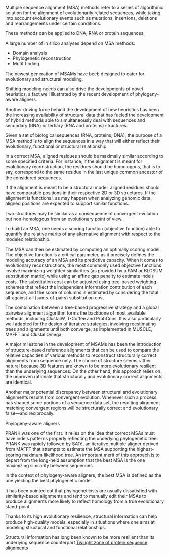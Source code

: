 

Multiple sequence alignment (MSA) methods refer to a series of algorithmic solution for the alignment of evolutionarily related sequences, while taking into account evolutionary events such as mutations, insertions, deletions and rearrangements under certain conditions. 

These methods can be applied to DNA, RNA or protein sequences. 

A large number of in silico analyses depend on MSA methods:

- Domain analysis
- Phylogenetic reconstruction
- Motif finding

The newest generation of MSAMs have beeb designed to cater for evolutionary and structural modeling.

Shifting modeling needs can also drive the developments of novel heuristics, a fact well illustrated by the recent development of phylogeny-aware aligners. 

Another driving force behind the development of new heuristics has been the increasing availability of structural data that has fueled the development of hybrid methods able to simultaneously deal with sequences and secondary (RNA) or tertiary (RNA and proteins) structures.

Given a set of biological sequences (RNA, proteins, DNA), the purpose of a MSA method is to align the sequences in a way that will either reflect their evolutionary, functional or structural relationship.

In a correct MSA, aligned residues should be maximally similar according to some specified criteria. For instance, if the alignment is meant for evolutionary reconstruction, the residues should be homologous, that is to say, correspond to the same residue in the last unique common ancestor of the considered sequences. 

If the alignment is meant to be a structural model, aligned residues should have comparable positions in their respective 2D or 3D structures. If the alignment is functional, as may happen when analyzing genomic data, aligned positions are expected to support similar functions.

Two structures may be similar as a consequence of convergent evolution but non-homologous from an evolutionary point of view.

To build an MSA, one needs a scoring function (objective function) able to quantify the relative merits of any alternative alignment with respect to the modeled relationship. 

The MSA can then be estimated by computing an optimally scoring model. The objective function is a critical parameter, as it precisely defines the modeling accuracy of an MSA and its predictive capacity. When it comes to evolutionary reconstructions, the most commonly used objective functions involve maximizing weighted similarities (as provided by a PAM or BLOSUM substitution matrix) while using an affine gap penalty to estimate indels costs. The substitution cost can be adjusted using tree-based weighting schemes that reflect the independent information contribution of each sequence, and the score of columns is estimated by considering the total all-against-all (sums-of-pairs) substitution cost. 

The combination between a tree-based progressive strategy and a global pairwise alignment algorithm forms the backbone of most available methods, including ClustalW, T-Coffee and ProbCons. It is also particularly well adapted for the design of iterative strategies, involving reestimating trees and alignments until both converge, as implemented in MUSCLE, MAFFT and Clustal Omega.

A major milestone in the development of MSAMs has been the introduction of structure-based reference alignments that can be used to compare the relative capacities of various methods to reconstruct structurally correct alignments from sequence only. The choice of structure seems rather natural because 3D features are known to be more evolutionary resilient than the underlying sequences. On the other hand, this approach relies on the unproven rationale that structurally and evolutionary correct alignments are identical. 

Another major potential discrepancy between structural and evolutionary alignments results from convergent evolution. Whenever such a process has shaped some portions of a sequence data set, the resulting alignment matching convergent regions will be structurally correct and evolutionary false—and reciprocally.

Phylogeny-aware aligners

PRANK was one of the first. It relies on the idea that correct MSAs must have indels patterns properly reflecting the underlying phylogenetic tree. PRANK was rapidly followed by SATé, an iterative multiple aligner derived from MAFFT that attempts to estimate the MSA supporting the highest-scoring maximum likelihood tree. An important merit of this approach is to depart from the long-held assumption that the best MSA is the one maximizing similarity between sequences.

In the context of phylogeny-aware aligners, the best MSA is defined as the one yielding the best phylogenetic model.

It has been pointed out that phylogeneticists are usually dissatisfied with similarity-based alignments and tend to manually edit their MSAs to produce alignments more likely to reflect homology from a true evolutionary stand-point.

Thanks to its high evolutionary resilience, structural information can help produce high-quality models, especially in situations where one aims at modeling structural and functional relationships.

Structural information has long been known to be more resilient than its underlying sequence counterpart [Twilight zone of protein sequence alignments](https://academic.oup.com/peds/article/12/2/85/1550637)

